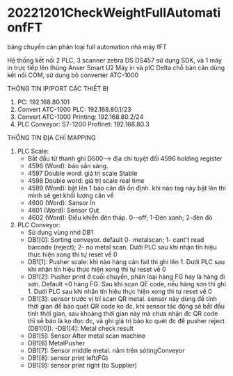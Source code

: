 # 20221201CheckWeightFullAutomationfFT
băng chuyền cân phân loại full automation nhà máy fFT

Hệ thống kết nối 2 PLC, 3 scanner zebra DS DS457 sử dụng SDK, và 1 máy in trực tiếp lên thùng Anser Smart U2
Máy in và plC Delta chỗ bàn cân dùng kết nối COM, sử dụng bộ converter ATC-1000

THÔNG TIN IP/PORT CÁC THIẾT BỊ
1. PC: 192.168.80.101 
2. Convert ATC-1000 PLC: 192.168.80.1/23
3. Convert ATC-1000 Printing: 192.168.80.2/24
4. PLC Conveyor: S7-1200 Profinet: 192.168.80.3

THÔNG TIN ĐỊA CHỈ MAPPING
1. PLC Scale:
    - Bắt đầu từ thanh ghi D500--> địa chỉ tuyệt đối 4596 holding register
    - 4596 (Word): báo sắn sàng.
    - 4597 Double word: giá trị scale Stable
    - 4598 Double word: giá trị scale real time
    - 4599 (Word): bật lên 1 báo cân đã ổn định. khi nào tag này bật lên thì mình sẽ get khối lượng cân về
    - 4600 (Word): Sansor In
    - 4601 (Word): Sensor Out
    - 4602 (Word): Điều khiển đèn tháp. 0--off; 1-Đèn xanh; 2-đèn đỏ
2. PLC Conveyor:
    - Sử dụng vùng nhớ DB1
    - DB1[0]: Sorting conveyor. default 0- metalscan; 1- cant't read barcode (reject); 2- no metal scan. Dưới PLC sau khi nhận tín hiệu thực hiện xong thì tự reset về 0
    - DB1[1]: Pusher scale: khi nào hàng cân fail thì ghi lên 1. Dưới PLC sau khi nhận tín hiệu thực hiện xong thì tự reset về 0
    - DB1[2]: Pusher print ở cuối chuyền, phân loại hàng FG hay là hàng đi sơn. Default =0 hàng FG. Sau khi scan QE code, nếu hàng sơn thì ghi 1. Dưới PLC sau khi nhận tín hiệu thực hiện xong thì tự reset về 0
    - DB1[3]: sensor trước vị trí scan QR metal. sensor này dùng để tính thời gian để báo quét QR code ko đc, khi sensor tác động sẽ bắt đầu tính thời gian, sau khoảng thời gian này mà chưa nhận đc QR code thì sẽ báo là ko đọc đc, và ghi giá trị báo ko quét đc để pusher reject (DB1[0]).
    -DB1[4]: Metal check result
    - DB1[5]: Sensor After metal scan machine
    - DB1[6] MetalPusher
    - DB1[7]: Sensor middle metal. nằm trên sỏtingConveyor
    - DB1[8]: sensor print left(FG)
    - DB1[9]: sensor print right (to Supplier)